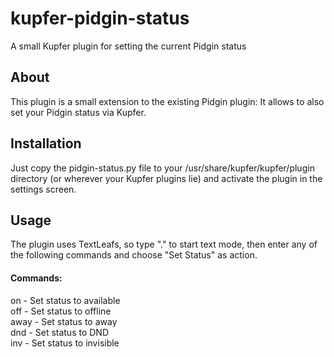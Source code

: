 kupfer-pidgin-status
====================

A small Kupfer plugin for setting the current Pidgin status

About
-----
This plugin is a small extension to the existing Pidgin plugin: It allows to also set your Pidgin status via Kupfer.  

Installation
------------
Just copy the pidgin-status.py file to your /usr/share/kupfer/kupfer/plugin directory (or wherever your Kupfer plugins lie) and activate the plugin in the settings screen.

Usage
-----
The plugin uses TextLeafs, so type "." to start text mode, then enter any of the following commands and choose "Set Status" as action.

#### Commands:

on - Set status to available     
off - Set status to offline        
away - Set status to away      
dnd - Set status to DND     
inv - Set status to invisible     
